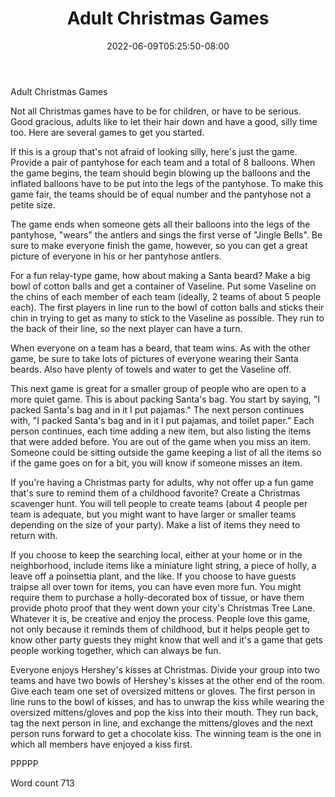 ﻿---
title: "Adult Christmas Games"
date: 2022-06-09T05:25:50-08:00
description: "Holiday Games & Activities Tips for Web Success"
featured_image: "/images/Holiday Games & Activities.jpg"
tags: ["Holiday Games & Activities"]
---

Adult Christmas Games

Not all Christmas games have to be for children, or have to be serious. Good gracious, adults like to let their hair down and have a good, silly time too. Here are several games to get you started.

If this is a group that's not afraid of looking silly, here's just the game. Provide a pair of pantyhose for each team and a total of 8 balloons. When the game begins, the team should begin blowing up the balloons and the inflated balloons have to be put into the legs of the pantyhose. To make this game fair, the teams should be of equal number and the pantyhose not a petite size.

The game ends when someone gets all their balloons into the legs of the pantyhose, "wears" the antlers and sings the first verse of "Jingle Bells". Be sure to make everyone finish the game, however, so you can get a great picture of everyone in his or her pantyhose antlers.

For a fun relay-type game, how about making a Santa beard? Make a big bowl of cotton balls and get a container of Vaseline. Put some Vaseline on the chins of each member of each team (ideally, 2 teams of about 5 people each). The first players in line run to the bowl of cotton balls and sticks their chin in trying to get as many to stick to the Vaseline as possible. They run to the back of their line, so the next player can have a turn.

When everyone on a team has a beard, that team wins. As with the other game, be sure to take lots of pictures of everyone wearing their Santa beards. Also have plenty of towels and water to get the Vaseline off.

This next game is great for a smaller group of people who are open to a more quiet game. This is about packing Santa's bag. You start by saying, "I packed Santa's bag and in it I put pajamas." The next person continues with, "I packed Santa's bag and in it I put pajamas, and toilet paper." Each person continues, each time adding a new item, but also listing the items that were added before. You are out of the game when you miss an item. Someone could be sitting outside the game keeping a list of all the items so if the game goes on for a bit, you will know if someone misses an item.

If you're having a Christmas party for adults, why not offer up a fun game that's sure to remind them of a childhood favorite? Create a Christmas scavenger hunt. You will tell people to create teams (about 4 people per team is adequate, but you might want to have larger or smaller teams depending on the size of your party). Make a list of items they need to return with. 

If you choose to keep the searching local, either at your home or in the neighborhood, include items like a miniature light string, a piece of holly, a leave off a poinsettia plant, and the like. If you choose to have guests traipse all over town for items, you can have even more fun. You might require them to purchase a holly-decorated box of tissue, or have them provide photo proof that they went down your city's Christmas Tree Lane. Whatever it is, be creative and enjoy the process. People love this game, not only because it reminds them of childhood, but it helps people get to know other party guests they might know that well and it's a game that gets people working together, which can always be fun.

Everyone enjoys Hershey's kisses at Christmas. Divide your group into two teams and have two bowls of Hershey's kisses at the other end of the room. Give each team one set of oversized mittens or gloves. The first person in line runs to the bowl of kisses, and has to unwrap the kiss while wearing the oversized mittens/gloves and pop the kiss into their mouth. They run back, tag the next person in line, and exchange the mittens/gloves and the next person runs forward to get a chocolate kiss. The winning team is the one in which all members have enjoyed a kiss first.

PPPPP

Word count 713

 

